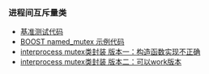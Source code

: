 ### 进程间互斥量类

- [基准测试代码](benchmark)
- [BOOST named_mutex 示例代码](boost)
- [interprocess mutex类封装 版本一：构造函数实现不正确](recipe-01)
- [interprocess mutex类封装 版本二：可以work版本](recipe-02)

